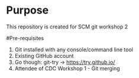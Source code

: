 # Purpose
This repository is created for SCM git workshop 2

#Pre-requisites
1. Git installed with any console/command line tool
2. Existing GitHub account
3. Go though: git-try -> https://try.github.io/
4. Attendee of CDC Workshop 1 - Git merging
